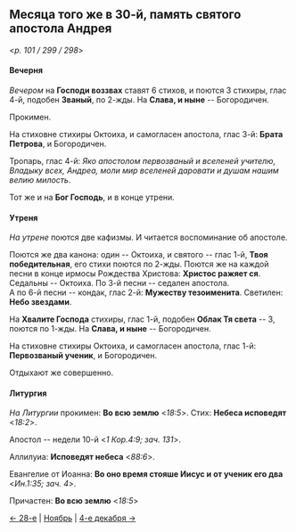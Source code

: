 
## Месяца того же в 30-й, память святого апостола Андрея

<*p. 101 / 299 / 298*>

#### Вечерня

*Вечером* на **Господи воззвах** ставят 6 стихов, и поются 3 стихиры, глас 4-й, подобен **Званый**, 
по 2-жды. На **Слава, и ныне** -- Богородичен. 

Прокимен.  

На стиховне стихиры Октоиха, и самогласен апостола, глас 3-й: **Брата Петрова**, и Богородичен.    

Тропарь, глас 4-й: *Яко апостолом первозваный и вселеней учителю, Владыку всех, Андреа, моли мир вселеней 
даровати и душам нашим велию милость*. 

Тот же и на **Бог Господь**, и в конце утрени. 

#### Утреня

*На утрене* поются две кафизмы. 
И читается воспоминание об апостоле.  
 
Поются же два канона: один -- Октоиха, и святого -- глас 1-й, **Твоя победительная**, его стихи поются по 2-жды. 
Поются же на каждой песни в конце ирмосы Рождества Христова: **Христос ражяет ся**.   
Седальны -- Октоиха. 
По 3-й песни -- седален апостола.   
А по 6-й песни -- кондак, глас 2-й: **Мужеству тезоименита**. 
Светилен: **Небо звездами**. 

На **Хвалите Господа** стихиры, глас 1-й, подобен **Облак Тя света** -- 3, поются по 1-жды. 
На **Слава, и ныне** -- Богородичен. 

На стиховне стихиры Октоиха, и самогласен апостола, глас 1-й: **Первозваный ученик**, и Богородичен. 
 
Отдыхают же совершенно.  
 
#### Литургия

*На Литургии* прокимен: **Во всю землю** <*18:5*>. 
Стих: **Небеса исповедят** <*18:2*>.

Апостол -- недели 10-й <*1 Кор.4:9; зач. 131*>. 

Аллилуиа: **Исповедят небеса** <*88:6*>. 

Евангелие от Иоанна: **Во оно время стояше Иисус и от ученик его два** <*Ин.1:35; зач. 4*>. 

Причастен: **Во всю землю** <*18:5*>

[← 28-е](11_28_AST.ru.md) | [Ноябрь](README.md#30-й) | [4-е декабря →](../12_december/12_04_AST.ru.md) 

